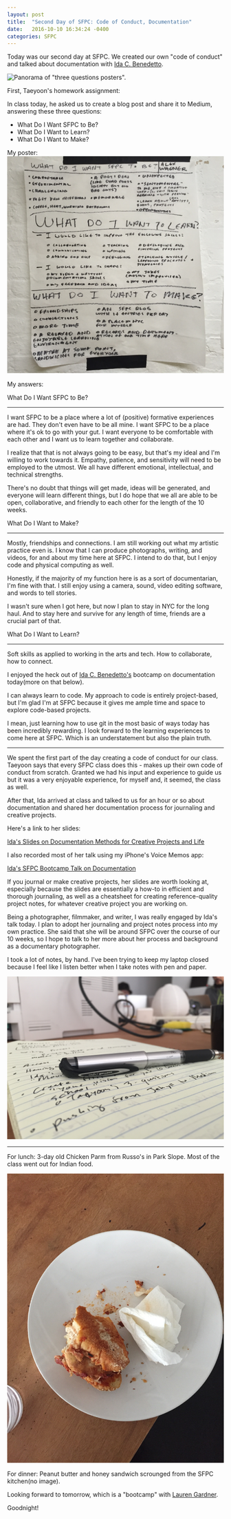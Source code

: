 ```yaml
---
layout: post
title:  "Second Day of SFPC: Code of Conduct, Documentation"
date:   2016-10-10 16:34:24 -0400
categories: SFPC
---
```


Today was our second day at SFPC. We created our own "code of conduct" and talked about documentation with [Ida C. Benedetto](http://uncommonplaces.com).

![Panorama of "three questions posters".](/images/10112016/IMG_4159.JPG)

First, Taeyoon's homework assignment:

In class today, he asked us to create a blog post and share it to Medium, answering these three questions:

* What Do I Want SFPC to Be?
* What Do I Want to Learn?
* What Do I Want to Make?

My poster:
![My poster.](/images/10112016/IMG_4160.JPG)

My answers:

What Do I Want SFPC to Be?

--------------------------

I want SFPC to be a place where a lot of (positive) formative experiences are had. They don't even have to be all mine. I want SFPC to be a place where it's ok to go with your gut. I want everyone to be comfortable with each other and I want us to learn together and collaborate.

I realize that that is not always going to be easy, but that's my ideal and I'm willing to work towards it. Empathy, patience, and sensitivity will need to be employed to the utmost. We all have different emotional, intellectual, and technical strengths.

There's no doubt that things will get made, ideas will be generated, and everyone will learn different things, but I do hope that we all are able to be open, collaborative, and friendly to each other for the length of the 10 weeks.




What Do I Want to Make?

-----------------------

Mostly, friendships and connections. I am still working out what my artistic practice even is. I know that I can produce photographs, writing, and videos, for and about my time here at SFPC. I intend to do that, but I enjoy code and physical computing as well.

Honestly, if the majority of my function here is as a sort of documentarian, I'm fine with that. I still enjoy using a camera, sound, video editing software, and words to tell stories.

I wasn't sure when I got here, but now I plan to stay in NYC for the long haul. And to stay here and survive for any length of time, friends are a crucial part of that.



What Do I Want to Learn?

------------------------

Soft skills as applied to working in the arts and tech. How to collaborate, how to connect.

I enjoyed the heck out of [Ida C. Benedetto's](http://uncommonplaces.com) bootcamp on documentation today(more on that below).

I can always learn to code. My approach to code is entirely project-based, but I'm glad I'm at SFPC because it gives me ample time and space to explore code-based projects.

I mean, just learning how to use git in the most basic of ways today has been incredibly rewarding. I look forward to the learning experiences to come here at SFPC. Which is an understatement but also the plain truth.

----------------------------------




We spent the first part of the day creating a code of conduct for our class. Taeyoon says that every SFPC class does this - makes up their own code of conduct from scratch. Granted we had his input and experience to guide us but it was a very enjoyable experience, for myself and, it seemed, the class as well.

After that, Ida arrived at class and talked to us for an hour or so about documentation and shared her documentation process for journaling and creative projects.

Here's a link to her slides:

[Ida's Slides on Documentation Methods for Creative Projects and Life](https://paper.dropbox.com/doc/Documentation-Overview-zjVWZJc4rpjR6DHJSoL62)

I also recorded most of her talk using my iPhone's Voice Memos app:

[Ida's SFPC Bootcamp Talk on Documentation](https://www.dropbox.com/s/kjrdg8vde0kviss/10112016%20-%20IdaBenedettoDocumentation.m4a?dl=0)

If you journal or make creative projects, her slides are worth looking at, especially because the slides are essentially a how-to in efficient and thorough journaling, as well as a cheatsheet for creating reference-quality project notes, for whatever creative project you are working on.

Being a photographer, filmmaker, and writer, I was really engaged by Ida's talk today. I plan to adopt her journaling and project notes process into my own practice. She said that she will be around SFPC over the course of our 10 weeks, so I hope to talk to her more about her process and background as a documentary photographer.

I took a lot of notes, by hand. I've been trying to keep my laptop closed because I feel like I listen better when I take notes with pen and paper.

![My notebook.](/images/IMG_4156.JPG)

---

For lunch: 3-day old Chicken Parm from Russo's in Park Slope. Most of the class went out for Indian food.

![My notebook.](/images/IMG_4157.JPG)

For dinner: Peanut butter and honey sandwich scrounged from the SFPC kitchen(no image).

Looking forward to tomorrow, which is a "bootcamp" with [Lauren Gardner](http://laurengardner.com).

Goodnight!
